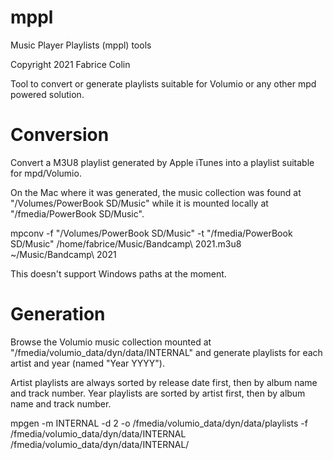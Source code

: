 # mppl
Music Player Playlists (mppl) tools

Copyright 2021 Fabrice Colin <fabrice dot colin at gmail dot com>

Tool to convert or generate playlists suitable for Volumio or any other mpd powered solution.

# Conversion

Convert a M3U8 playlist generated by Apple iTunes into a playlist suitable for mpd/Volumio.

On the Mac where it was generated, the music collection was found at "/Volumes/PowerBook SD/Music" while it is mounted locally at "/fmedia/PowerBook SD/Music".

mpconv -f "/Volumes/PowerBook SD/Music" -t "/fmedia/PowerBook SD/Music" /home/fabrice/Music/Bandcamp\ 2021.m3u8 ~/Music/Bandcamp\ 2021

This doesn't support Windows paths at the moment.

# Generation

Browse the Volumio music collection mounted at "/fmedia/volumio_data/dyn/data/INTERNAL" and generate playlists for each artist and year (named "Year YYYY").

Artist playlists are always sorted by release date first, then by album name and track number. Year playlists are sorted by artist first, then by album name and track number.

mpgen -m INTERNAL -d 2 -o /fmedia/volumio_data/dyn/data/playlists -f /fmedia/volumio_data/dyn/data/INTERNAL /fmedia/volumio_data/dyn/data/INTERNAL/
